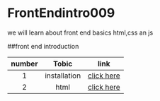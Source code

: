 # FrontEndintro009
 we will learn about front end basics html,css an js


##front end introduction

|number| Tobic | link|
|:---: |:---: | :---:|
|  1   |    installation  |  [click here](./classes/class1.md) | 
|  2  |   html |  [click here](./classes/class1.md) | 